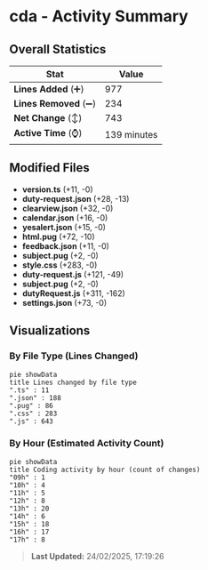 # cda - Activity Summary 

## Overall Statistics

| Stat                   | Value                                                             |
| ---------------------- | ----------------------------------------------------------------- |
| **Lines Added** (➕)   | 977                                          |
| **Lines Removed** (➖) | 234                                        |
| **Net Change** (↕)    | 743                |
| **Active Time** (⌚)   | 139 minutes |


## Modified Files
- **version.ts** (+11, -0)
- **duty-request.json** (+28, -13)
- **clearview.json** (+32, -0)
- **calendar.json** (+16, -0)
- **yesalert.json** (+15, -0)
- **html.pug** (+72, -10)
- **feedback.json** (+11, -0)
- **subject.pug** (+2, -0)
- **style.css** (+283, -0)
- **duty-request.js** (+121, -49)
- **subject.pug** (+2, -0)
- **dutyRequest.js** (+311, -162)
- **settings.json** (+73, -0)

## Visualizations

### By File Type (Lines Changed)

```mermaid
pie showData
title Lines changed by file type
".ts" : 11
".json" : 188
".pug" : 86
".css" : 283
".js" : 643
```

### By Hour (Estimated Activity Count)

```mermaid
pie showData
title Coding activity by hour (count of changes)
"09h" : 1
"10h" : 4
"11h" : 5
"12h" : 8
"13h" : 20
"14h" : 6
"15h" : 18
"16h" : 17
"17h" : 8
```


> **Last Updated:** 24/02/2025, 17:19:26